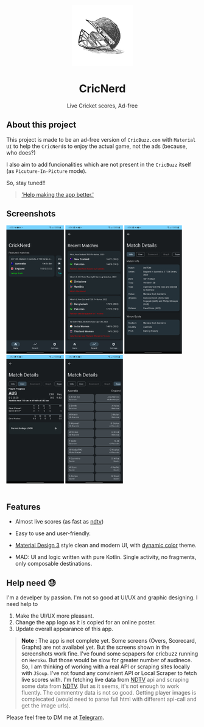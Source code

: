 <div align="center">
    <img src="app/src/main/res/drawable/high_res_logo_2_512x512.png" width=160 height=160/>
</div>
<h1 align="center">CricNerd</h1>
<p align="center">
	Live Cricket scores, Ad-free
</p>

## About this project
This project is made to be an ad-free version of `CricBuzz.com` with `Material UI` to help the `CricNerd`s to enjoy the actual game, not the ads (because, who does?)

I also aim to add funcionalities which are not present in the `CricBuzz` itself (as `Picuture-In-Picture` mode).

So, stay tuned!!

> ['Help making the app better.'](#help_section)

## Screenshots
<div>
<img src="Screenshots/1.jpg" width="30%" />
<img src="Screenshots/2.jpg" width="30%" />
<img src="Screenshots/3.jpg" width="30%" />
<img src="Screenshots/4.jpg" width="30%" />
<img src="Screenshots/5.jpg" width="30%" />
</div>
<br>

## Features
- Almost live scores (as fast as [ndtv](https://sports.ndtv.com/cricket))

- Easy to use and user-friendly.

- [Material Design 3](https://m3.material.io/) style clean and modern UI, with [dynamic color](https://m3.material.io/foundations/customization) theme.

- MAD: UI and logic written with pure Kotlin. Single activity, no fragments, only composable destinations.

## Help need :sweat: <a name="help_section"/>

I'm a develper by passion. I'm not so good at UI/UX and graphic designing.
I need help to
1. Make the UI/UX more pleasant.
2. Change the app logo as it is copied for an online poster.
3. Update overall appearance of this app.


> __Note__ : The app is not complete yet. Some screens (Overs, Scorecard, Graphs) are not availabel yet. But the screens shown in the screenshots work fine. I've found some scpapers for cricbuzz running on `Heroku`. But those would be slow for greater number of audinece. So, I am thinking of working with a real API or scraping sites locally with `JSoup`. I've not found any convinient API or Local Scraper to fetch live scores with. I'm fetching live data from [NDTV](https://sports.ndtv.com/cricket) api and scraping some data from [NDTV](https://sports.ndtv.com/cricket). But as it seems, it's not enough to work fluently. The commentry data is not so good. Getting player images is complecated (would need to parse full html with different api-call and get the image urls).

Please feel free to DM me at [Telegram](https://t.me/arijit_paul).
